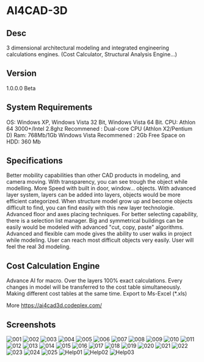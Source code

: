 # AI4CAD-3D

## Desc
3 dimensional architectural modeling and integrated engineering calculations engines. (Cost Calculator, Structural Analysis Engine...)

## Version

1.0.0.0 Beta

## System Requirements

OS: Windows XP, Windows Vista 32 Bit, Windows Vista 64 Bit.
CPU: Athlon 64 3000+/Intel 2.8ghz Recommened : Dual-core CPU (Athlon X2/Pentium D)
Ram: 768Mb/1Gb Windows Vista Recommened : 2Gb
Free Space on HDD: 360 Mb

## Specifications

Better mobility capabilities than other CAD products in modeling, and camera moving.
With transparency, you can see trough the object while modelling.
More Speed with built in door, window... objects.
With advanced layer system, layers can be added into layers, objects would be more efficient categorized. When structure model grow up and become objects difficult to find, you can find easily with this new layer technologie.
Advanced floor and axes placing techniques.
For better selecting capability, there is a selection list manager.
Big and symmetrical buildings can be easily would be modeled with advanced "cut, copy, paste" algorithms.
Advanced and flexible cam mode gives the ability to user walks in project while modeling. User can reach most difficult objects very easily. User will feel the real 3d modeling.

## Cost Calculation Engine

Advance AI for macro.
Over the layers 100% exact calculations.
Every changes in model will be transferred to the cost table simultaneously.
Making different cost tables at the same time.
Export to Ms-Excel (*.xls)

More https://ai4cad3d.codeplex.com/

## Screenshots
![001](/AI4CAD3D/Tan%C4%B1t%C4%B1m%20Fotoraflar%C4%B1/001.png)
![002](/AI4CAD3D/Tan%C4%B1t%C4%B1m%20Fotoraflar%C4%B1/002.png)
![003](/AI4CAD3D/Tan%C4%B1t%C4%B1m%20Fotoraflar%C4%B1/003.png)
![004](/AI4CAD3D/Tan%C4%B1t%C4%B1m%20Fotoraflar%C4%B1/004.png)
![005](/AI4CAD3D/Tan%C4%B1t%C4%B1m%20Fotoraflar%C4%B1/005.png)
![006](/AI4CAD3D/Tan%C4%B1t%C4%B1m%20Fotoraflar%C4%B1/006.png)
![007](/AI4CAD3D/Tan%C4%B1t%C4%B1m%20Fotoraflar%C4%B1/007.png)
![008](/AI4CAD3D/Tan%C4%B1t%C4%B1m%20Fotoraflar%C4%B1/008.png)
![009](/AI4CAD3D/Tan%C4%B1t%C4%B1m%20Fotoraflar%C4%B1/009.png)
![010](/AI4CAD3D/Tan%C4%B1t%C4%B1m%20Fotoraflar%C4%B1/010.png)
![011](/AI4CAD3D/Tan%C4%B1t%C4%B1m%20Fotoraflar%C4%B1/011.png)
![012](/AI4CAD3D/Tan%C4%B1t%C4%B1m%20Fotoraflar%C4%B1/012.png)
![013](/AI4CAD3D/Tan%C4%B1t%C4%B1m%20Fotoraflar%C4%B1/013.png)
![014](/AI4CAD3D/Tan%C4%B1t%C4%B1m%20Fotoraflar%C4%B1/014.png)
![015](/AI4CAD3D/Tan%C4%B1t%C4%B1m%20Fotoraflar%C4%B1/015.png)
![016](/AI4CAD3D/Tan%C4%B1t%C4%B1m%20Fotoraflar%C4%B1/016.png)
![017](/AI4CAD3D/Tan%C4%B1t%C4%B1m%20Fotoraflar%C4%B1/017.png)
![018](/AI4CAD3D/Tan%C4%B1t%C4%B1m%20Fotoraflar%C4%B1/018.png)
![019](/AI4CAD3D/Tan%C4%B1t%C4%B1m%20Fotoraflar%C4%B1/019.png)
![020](/AI4CAD3D/Tan%C4%B1t%C4%B1m%20Fotoraflar%C4%B1/020.png)
![021](/AI4CAD3D/Tan%C4%B1t%C4%B1m%20Fotoraflar%C4%B1/021.png)
![022](/AI4CAD3D/Tan%C4%B1t%C4%B1m%20Fotoraflar%C4%B1/022.png)
![023](/AI4CAD3D/Tan%C4%B1t%C4%B1m%20Fotoraflar%C4%B1/023.png)
![024](/AI4CAD3D/Tan%C4%B1t%C4%B1m%20Fotoraflar%C4%B1/024.png)
![025](/AI4CAD3D/Tan%C4%B1t%C4%B1m%20Fotoraflar%C4%B1/025.png)
![Help01](/AI4CAD3D/Tan%C4%B1t%C4%B1m%20Fotoraflar%C4%B1/Help01.png)
![Help02](/AI4CAD3D/Tan%C4%B1t%C4%B1m%20Fotoraflar%C4%B1/Help02.png)
![Help03](/AI4CAD3D/Tan%C4%B1t%C4%B1m%20Fotoraflar%C4%B1/Help03.png)
